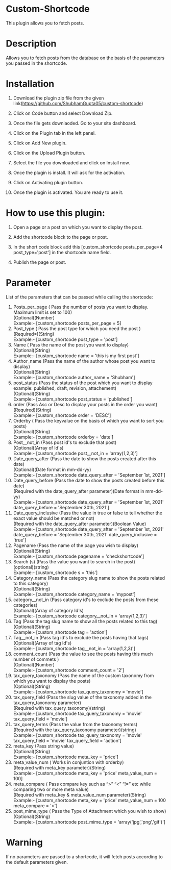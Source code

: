 # Custom-Shortcode

This plugin allows you to fetch posts.

# Description

Allows you to fetch posts from the database on the basis of the parameters you passed in the shortcode.
  
# Installation

1. Download the plugin zip file from the given link(https://github.com/ShubhamGupta05/custom-shortcode)

2. Click on Code button and select Download Zip.

3. Once the file gets downlaoded. Go to your site dashboard.

4. Click on the Plugin tab in the left panel.

5. Click on Add New plugin.

6. Click on the Upload Plugin button.

7. Select the file you downloaded and click on Install now.

8. Once the plugin is install. It will ask for the activation.

9. Click on Activating plugin button.

10. Once the plugin is activated. You are ready to use it.

# How to use this plugin:

1. Open a page or a post on which you want to display the post.

2. Add the shortcode block to the page or post.

3. In the short code block add this [custom_shortcode posts_per_page=4 post_type='post'] in the shortcode name field.

4. Publish the page or post.

# Parameter

List of the parameters that can be passed while calling the shortcode:

1. Posts_per_page ( Pass the number of posts you want to display. Maximum limit is set to 100)<br>
    (Optional)(Number)<br>
    Example:- [custom_shortcode posts_per_page = 5]
2. Post_type ( Pass the post type for which you need the post )<br>
    (Required*)(String)<br>
    Example:- [custom_shortcode post_type = 'post']
3. Name ( Pass the name of the post you want to display)<br>
    (Optional)(String)<br>
    Example:- [custom_shortcode name = 'this is my first post']
4. Author_name (Pass the name of the author whose post you want to display)<br>
    (Optional)(String)<br>
     Example:- [custom_shortcode author_name = 'Shubham']
5. post_status (Pass the status of the post which you want to display example: published, draft,      revision, attachement)<br>
    (Optional)(String)<br>
    Example:- [custom_shortcode post_status = 'published']
6. order (Pass Asc or Desc to display your posts in the order you want)<br>
    (Required)(String)<br>
    Example:- [custom_shortcode order = 'DESC']
7. Orderby ( Pass the keyvalue on the basis of which you want to sort you posts)<br>
     (Optional)(String)<br>
    Example:- [custom_shortcode orderby = 'date']
8. Post__not_in (Pass post id's to exclude that post)<br>
    (Optional)(Array of Id's)<br>
    Example:- [custom_shortcode post__not_in = 'array(1,2,3)']
9. Date_query_after (Pass the date to show the posts created after this date)<br>
    (Optional)(Date format in mm-dd-yy)<br>
    Example:- [custom_shortcode date_query_after = 'September 1st, 2021']
10. Date_query_before (Pass the date to show the posts created before this date)<br>
    (Required with the date_query_after parameter)(Date format in mm-dd-yy)<br>
    Example:- [custom_shortcode date_query_after = 'September 1st, 2021' date_query_before = 'September 30th, 2021'] 
11. Date_query_inclusive (Pass the value in true or false to tell whether the exact value should be matched or not)<br>
    (Required with the date_query_after parameter)(Boolean Value)<br>
    Example:- [custom_shortcode date_query_after = 'September 1st, 2021' date_query_before = 'September 30th, 2021' date_query_inclusive = 'true']
12. Pagename (Pass the name of the page you wish to display)<br>
    (Optional)(String)<br>
    Example:- [custom_shortcode pagename = 'checkshortcode']
13. Search (s) (Pass the value you want to search in the post)<br>
    (optional)(string)<br>
    Example:- [custom_shortcode s = 'this']
14. Category_name (Pass the category slug name to show the posts related to this category)<br>
    (Optional)(String)<br>
    Example:- [custom_shortcode category_name = 'mypost']
15. category__not_in (Pass category id's to exclude the posts from these categories)<br>
    (Optional)(Array of category Id's)<br>
    Example:- [custom_shortcode category__not_in = 'array(1,2,3)']
16. Tag (Pass the tag slug name to show all the posts related to this tag)<br>
    (Optional)(String)<br>
    Example:- [custom_shortcode tag = 'action']
17. Tag__not_in (Pass tag id's to exclude the posts having that tags)<br>
    (Optional)(Array of tag Id's)<br>
    Example:- [custom_shortcode tag__not_in = 'array(1,2,3)']
18. comment_count (Pass the value to see the posts having this much number of commets )<br>
    (Optional)(Number)<br>
    Example:- [custom_shortcode comment_count = '2']
19. tax_query_taxonomy (Pass the name of the custom taxonomy from which you want to display the posts)<br>
    (Optional)(String)<br>
    Example:- [custom_shortcode tax_query_taxonomy = 'movie']
20. tax_query_field (Pass the slug value of the taxonomy added in the tax_query_taxonomy parameter)<br>
    (Required with tax_query_taxonomy)(string)<br>
    Example:- [custom_shortcode tax_query_taxonomy = 'movie' tax_query_field = 'movie']
21. tax_query_terms (Pass the value from the taxonomy terms)<br>
    (Required with the tax_query_taxonomy parameter)(string)<br>
    Example:- [custom_shortcode tax_query_taxonomy = 'movie' tax_query_field = 'movie' tax_query_field = 'action']
22. meta_key (Pass string value)<br>
     (Optional)(String)<br>
    Example:- [custom_shortcode meta_key = 'price']
23. meta_value_num ( Works in conjuntion with orderby)<br>
     (Required with meta_key parameter)(String)<br>
    Example:- [custom_shortcode meta_key = 'price' meta_value_num = 100]
24. meta_compare ( Pass compare key such as “>” “<” “!=” etc while comparing two or more meta value)<br>
     (Required with meta_key & meta_value_num parameter)(String)<br>
    Example:- [custom_shortcode meta_key = 'price' meta_value_num = 100 meta_compare = '>']
25. post_mime_type ( Pass the Type of Attachment which you wish to show)<br>
     (Optional)(String)<br>
    Example:- [custom_shortcode post_mime_type = 'array('jpg','png','gif')']






# Warning 

 If no parameters are passed to a shortcode, it will fetch posts according to the default parameters given.